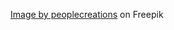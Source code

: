 <a href="https://www.freepik.com/free-photo/bicycles-workshop_1008716.htm#query=bike%20shop&position=28&from_view=search&track=ais">Image by peoplecreations</a> on Freepik
